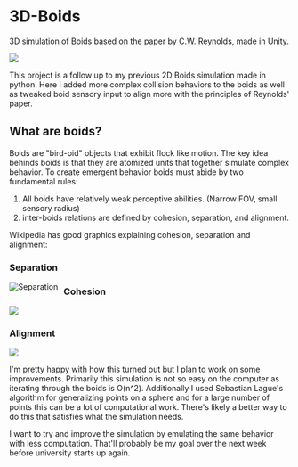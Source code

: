 # 3D-Boids
3D simulation of Boids based on the paper by C.W. Reynolds, made in Unity.

![](boids.gif)

This project is a follow up to my previous 2D Boids simulation made in python. Here I added more complex collision behaviors 
to the boids as well as tweaked boid sensory input to align more with the principles of Reynolds' paper.

## What are boids?

Boids are "bird-oid" objects that exhibit flock like motion. The key idea behinds boids is that they are atomized units
that together simulate complex behavior. To create emergent behavior boids must abide by two fundamental rules:

1) All boids have relatively weak perceptive abilities. (Narrow FOV, small sensory radius)
2) inter-boids relations are defined by cohesion, separation, and alignment.

Wikipedia has good graphics explaining cohesion, separation and alignment:

### Separation
<img src="https://en.wikipedia.org/wiki/Boids#/media/File:Rule_separation.gif"
     alt="Separation"
     style="float: left; margin-right: 10px;" />

### Cohesion
[<img src="https://en.wikipedia.org/wiki/Boids#/media/File:Rule_cohesion.gif">](https://en.wikipedia.org/)

### Alignment
[<img src="https://en.wikipedia.org/wiki/Boids#/media/File:Rule_alignment.gif">](https://en.wikipedia.org/)


I'm pretty happy with how this turned out but I plan to work on some improvements. Primarily this simulation is not so easy on the computer as iterating through the boids is O(n^2). Additionally I used Sebastian Lague's algorithm for generalizing
points on a sphere and for a large number of points this can be a lot of computational work. There's likely a better way to
do this that satisfies what the simulation needs.

I want to try and improve the simulation by emulating the same behavior with less computation. That'll probably be my goal
over the next week before university starts up again.


